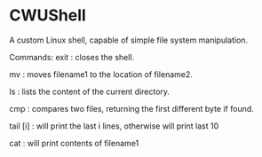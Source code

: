 # CWUShell
A custom Linux shell, capable of simple file system manipulation.

Commands:
exit : closes the shell.
  
mv <filename1> <filename2> : moves filename1 to the location of filename2.
	
ls : lists the content of the current directory.
	
cmp <filename1> <filename2> : compares two files, returning the first different byte if found.

tail [i] <filename1> : will print the last i lines, otherwise will print last 10

cat <filename1> : will print contents of filename1
